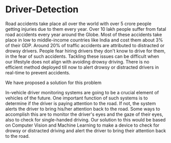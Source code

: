 # Driver-Detection

Road accidents take place all over the world with over 5 crore people getting injuries due to them every year. Over 10 lakh people suffer from fatal road accidents every year around the Globe. Most of these accidents take place in low to middle-income countries like India and cost them about 3% of their GDP. Around 20% of traffic accidents are attributed to distracted or drowsy drivers. People fear hiring drivers they don't know to drive for them, in the fear of such accidents. Tackling these issues can be difficult when our lifestyle does not align with avoiding drowsy driving. There is no efficient method deployed till now to alert drowsy or distracted drivers in real-time to prevent accidents. 

We have proposed a solution for this problem

In-vehicle driver monitoring systems are going to be a crucial element of vehicles of the future. One important function of such systems is to determine if the driver is paying attention to the road. If not, the system alerts the driver to bring his/her attention back to the road. Some ways to accomplish this are to monitor the driver's eyes and the gaze of their eyes, also to check for single-handed driving. Our solution to this would be based on Computer Vision and Machine Learning to make a device to check for drowsy or distracted driving and alert the driver to bring their attention back to the road.



